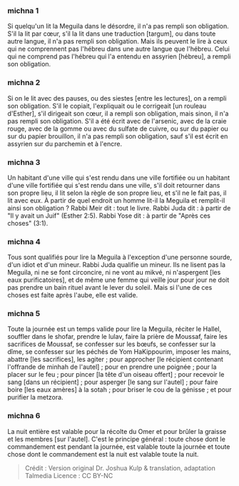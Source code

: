 
### michna 1
Si quelqu'un lit la Meguila dans le désordre, il n'a pas rempli son obligation. S'il la lit par cœur, s'il la lit dans une traduction [targum], ou dans toute autre langue, il n'a pas rempli son obligation. Mais ils peuvent le lire à ceux qui ne comprennent pas l'hébreu dans une autre langue que l'hébreu. Celui qui ne comprend pas l'hébreu qui l'a entendu en assyrien [hébreu], a rempli son obligation.

### michna 2
Si on le lit avec des pauses, ou des siestes [entre les lectures], on a rempli son obligation. S'il le copiait, l'expliquait ou le corrigeait [un rouleau d'Esther], s'il dirigeait son cœur, il a rempli son obligation, mais sinon, il n'a pas rempli son obligation. S'il a été écrit avec de l'arsenic, avec de la craie rouge, avec de la gomme ou avec du sulfate de cuivre, ou sur du papier ou sur du papier brouillon, il n'a pas rempli son obligation, sauf s'il est écrit en assyrien sur du parchemin et à l'encre.

### michna 3
Un habitant d'une ville qui s'est rendu dans une ville fortifiée ou un habitant d'une ville fortifiée qui s'est rendu dans une ville, s'il doit retourner dans son propre lieu, il lit selon la règle de son propre lieu, et s'il ne le fait pas, il lit avec eux. À partir de quel endroit un homme lit-il la Meguila et remplit-il ainsi son obligation ? Rabbi Meir dit : tout le livre. Rabbi Juda dit : à partir de "Il y avait un Juif" (Esther 2:5). Rabbi Yose dit : à partir de "Après ces choses" (3:1).

### michna 4
Tous sont qualifiés pour lire la Meguila à l'exception d'une personne sourde, d'un idiot et d'un mineur. Rabbi Juda qualifie un mineur. Ils ne lisent pas la Meguila, ni ne se font circoncire, ni ne vont au mikvé, ni n'aspergent [les eaux purificatoires], et de même une femme qui veille jour pour jour ne doit pas prendre un bain rituel avant le lever du soleil. Mais si l'une de ces choses est faite après l'aube, elle est valide.

### michna 5
Toute la journée est un temps valide pour lire la Meguila, réciter le Hallel, souffler dans le shofar, prendre le lulav, faire la prière de Moussaf, faire les sacrifices de Moussaf, se confesser sur les bœufs, se confesser sur la dîme, se confesser sur les péchés de Yom HaKippourim, imposer les mains, abattre [les sacrifices], les agiter ; pour approcher [le récipient contenant l'offrande de minhah de l'autel] ; pour en prendre une poignée ; pour la placer sur le feu ; pour pincer [la tête d'un oiseau offert] ; pour recevoir le sang [dans un récipient] ; pour asperger [le sang sur l'autel] ; pour faire boire [les eaux amères] à la sotah ; pour briser le cou de la génisse ; et pour purifier la metzora.

### michna 6
La nuit entière est valable pour la récolte du Omer et pour brûler la graisse et les membres [sur l'autel]. C'est le principe général : toute chose dont le commandement est pendant la journée, est valable toute la journée et toute chose dont le commandement est la nuit est valable toute la nuit.

>Crédit : Version original Dr. Joshua Kulp & translation, adaptation Talmedia
>Licence : CC BY-NC